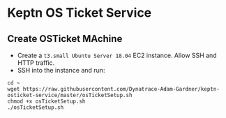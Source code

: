 # Keptn OS Ticket Service

## Create OSTicket MAchine

* Create a `t3.small Ubuntu Server 18.04` EC2 instance. Allow SSH and HTTP traffic.
* SSH into the instance and run:
```
cd ~
wget https://raw.githubusercontent.com/Dynatrace-Adam-Gardner/keptn-osticket-service/master/osTicketSetup.sh
chmod +x osTicketSetup.sh
./osTicketSetup.sh
````
